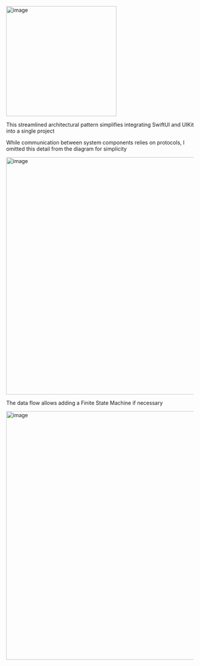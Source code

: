 <img width="296" alt="image" src="https://github.com/user-attachments/assets/8aaca858-6ced-4f4b-865d-0f0e22b35b12">

This streamlined architectural pattern simplifies integrating SwiftUI and UIKit into a single project

While communication between system components relies on protocols, I omitted this detail from the diagram for simplicity

<img width="638" alt="image" src="https://github.com/user-attachments/assets/9c453cf4-c672-41fb-98ab-7963dc52fc9f">

The data flow allows adding a Finite State Machine if necessary

<img width="668" alt="image" src="https://github.com/user-attachments/assets/12e54c1b-036c-401d-95d0-ca1905477b2a">
